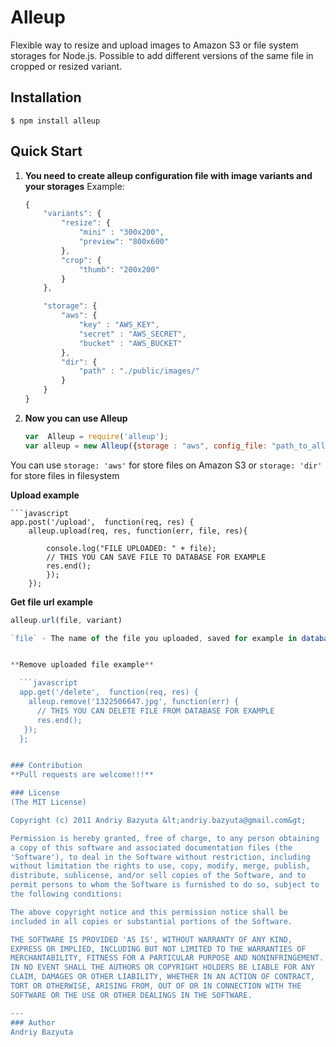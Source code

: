 Alleup
=============

Flexible way to resize and upload images to Amazon S3 or file system storages for Node.js. Possible  to add different versions of the same file in cropped or resized variant.

## Installation
    $ npm install alleup

## Quick Start

1. **You need to create alleup configuration file with image variants and your storages**
Example:

    ```javascript
    {
		"variants": {
			"resize": {
				"mini" : "300x200",
				"preview": "800x600"
			},
			"crop": {
				"thumb": "200x200"
			}
		},

		"storage": {
			"aws": {
				"key" : "AWS_KEY",
				"secret" : "AWS_SECRET",
				"bucket" : "AWS_BUCKET"
			},
			"dir": {
				"path" : "./public/images/" 
			}
		}
	}
	
2. **Now you can use Alleup**

    ```javascript
    var  Alleup = require('alleup');
    var alleup = new Alleup({storage : "aws", config_file: "path_to_alleup_config.json"})

You can use `storage: 'aws'` for store files on Amazon S3 or `storage: 'dir'` for store files in filesystem


 **Upload example**

	```javascript
	app.post('/upload',  function(req, res) {
		alleup.upload(req, res, function(err, file, res){

			console.log("FILE UPLOADED: " + file);
			// THIS YOU CAN SAVE FILE TO DATABASE FOR EXAMPLE
			res.end();
			});
		});

 **Get file url example**

  ```javascript
  alleup.url(file, variant)

`file` - The name of the file you uploaded, saved for example in database (`345621345.jpg`), `variant` - one of your image variants names from alleup_congig.json


 **Remove uploaded file example**

    ```javascript
    app.get('/delete',  function(req, res) {
      alleup.remove('1322506647.jpg', function(err) {
		// THIS YOU CAN DELETE FILE FROM DATABASE FOR EXAMPLE
		res.end();
	 });
    };


### Contribution
**Pull requests are welcome!!!**

### License
(The MIT License)

Copyright (c) 2011 Andriy Bazyuta &lt;andriy.bazyuta@gmail.com&gt;

Permission is hereby granted, free of charge, to any person obtaining
a copy of this software and associated documentation files (the
'Software'), to deal in the Software without restriction, including
without limitation the rights to use, copy, modify, merge, publish,
distribute, sublicense, and/or sell copies of the Software, and to
permit persons to whom the Software is furnished to do so, subject to
the following conditions:

The above copyright notice and this permission notice shall be
included in all copies or substantial portions of the Software.

THE SOFTWARE IS PROVIDED 'AS IS', WITHOUT WARRANTY OF ANY KIND,
EXPRESS OR IMPLIED, INCLUDING BUT NOT LIMITED TO THE WARRANTIES OF
MERCHANTABILITY, FITNESS FOR A PARTICULAR PURPOSE AND NONINFRINGEMENT.
IN NO EVENT SHALL THE AUTHORS OR COPYRIGHT HOLDERS BE LIABLE FOR ANY
CLAIM, DAMAGES OR OTHER LIABILITY, WHETHER IN AN ACTION OF CONTRACT,
TORT OR OTHERWISE, ARISING FROM, OUT OF OR IN CONNECTION WITH THE
SOFTWARE OR THE USE OR OTHER DEALINGS IN THE SOFTWARE.

---
### Author
Andriy Bazyuta
